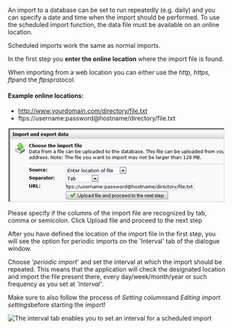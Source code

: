An import to a database can be set to run repeatedly (e.g. daily) and
you can specify a date and time when the import should be performed. To
use the scheduled import function, the data file must be available on an
online location.

Scheduled imports work the same as normal imports.

In the first step you **enter the online location** where the import
file is found.

When importing from a web location you can either use the *http, https,
ftp*and the *ftps*protocol.

#### Example online locations:

-   http://www.yourdomain.com/directory/file.txt
-   ftps://username:password@hostname/directory/file.txt

![](../images/import-from-online-location.png)

Please specify if the columns of the import file are recognized by tab,
comma or semicolon. Click Upload file and proceed to the next step

After you have defined the location of the import file in the first
step, you will see the option for periodic imports on the 'Interval' tab
of the dialogue window.

Choose *'periodic import*' and set the interval at which the import
should be repeated. This means that the application will check the
designated location and import the file present there, every
day/week/month/year or such frequency as you set at *'interval'*.

Make sure to also follow the process of *Setting columns*and *Editing
import settings*before starting the import!

![The interval tab enables you to set an interval for a scheduled
import](../images/scheduledimport.png)
